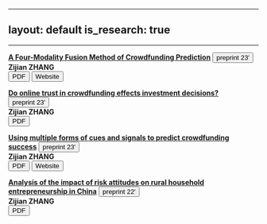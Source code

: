 
---
layout: default
is_research: true
---


---
  
<p><a href="resources/MS_CFMP.pdf"><strong>A Four-Modality Fusion Method of Crowdfunding Prediction</strong></a> <button type="button" class="button-preprint">preprint 23'</button> <br />
<strong>Zijian ZHANG</strong>       <br />
<a href="resources/MS_CFMP.pdf"><button type="button" class="button-pdf">PDF</button></a>
<a href="https://zjzhang1999.github.io/cfmp.github.io/"><button type="button" class="button-web">Website</button></a></p>

<p><a href="resources/MS_Onlinetrust.pdf"><strong>Do online trust in crowdfunding effects investment decisions?</strong></a> <button type="button" class="button-preprint">preprint 23'</button>  <br />
<strong>Zijian ZHANG</strong>      <br />
<a href="resources/MS_Onlinetrust.pdf"><button type="button" class="button-pdf">PDF</button></a> 

<p><a href="resources/MS_IS6912.pdf"><strong>Using multiple forms of cues and signals to predict
crowdfunding success</strong></a> <button type="button" class="button-preprint">preprint 23'</button>  <br />
<strong>Zijian ZHANG</strong>      <br />
<a href="resources/MS_IS6912.pdf"><button type="button" class="button-pdf">PDF</button></a>
<a href="https://github.com/zjzhang1999/crowdfunding-prediction"><button type="button" class="button-web">Website</button></a></p>

<p><a href="resources/UG_disseration.pdf"><strong>Analysis of the impact of risk attitudes on rural 
household entrepreneurship in China</strong></a> <button type="button" class="button-preprint">preprint 22'</button>  <br />
<strong>Zijian ZHANG</strong>      <br />
<a href="resources/MS_IS6912.pdf"><button type="button" class="button-pdf">PDF</button></a>



